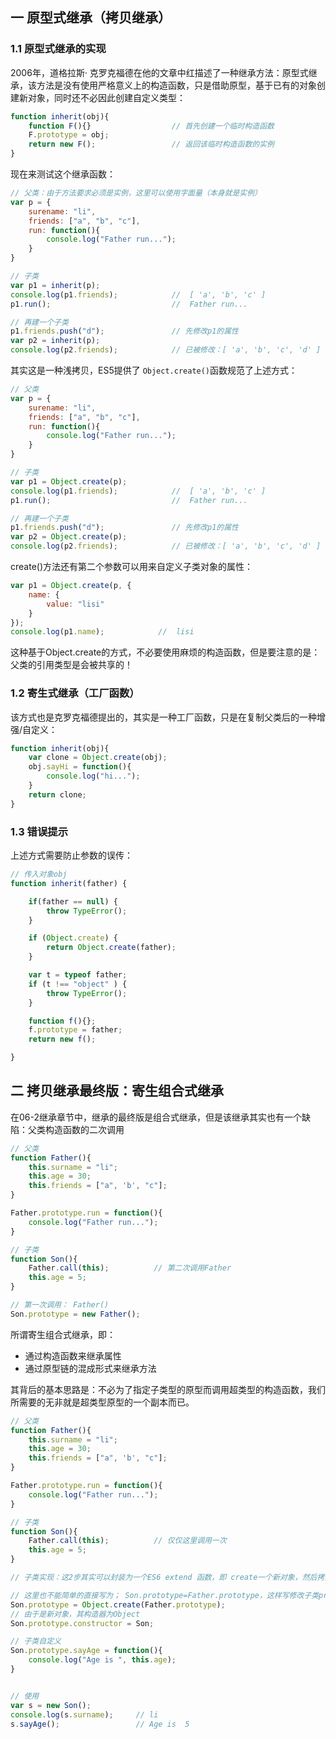 ## 一 原型式继承（拷贝继承）

### 1.1 原型式继承的实现

2006年，道格拉斯· 克罗克福德在他的文章中红描述了一种继承方法：原型式继承，该方法是没有使用严格意义上的构造函数，只是借助原型，基于已有的对象创建新对象，同时还不必因此创建自定义类型：
```js
function inherit(obj){
    function F(){}                  // 首先创建一个临时构造函数
    F.prototype = obj;
    return new F();                 // 返回该临时构造函数的实例
}
```

现在来测试这个继承函数：
```js
// 父类：由于方法要求必须是实例，这里可以使用字面量（本身就是实例）
var p = {
    surename: "li",
    friends: ["a", "b", "c"],
    run: function(){
        console.log("Father run...");
    }
}

// 子类
var p1 = inherit(p);
console.log(p1.friends);            //  [ 'a', 'b', 'c' ]
p1.run();                           //  Father run...

// 再建一个子类
p1.friends.push("d");               // 先修改p1的属性
var p2 = inherit(p);
console.log(p2.friends);            // 已被修改：[ 'a', 'b', 'c', 'd' ]
```

其实这是一种浅拷贝，ES5提供了 `Object.create()`函数规范了上述方式：
```js
// 父类
var p = {
    surename: "li",
    friends: ["a", "b", "c"],
    run: function(){
        console.log("Father run...");
    }
}

// 子类
var p1 = Object.create(p);
console.log(p1.friends);            //  [ 'a', 'b', 'c' ]
p1.run();                           //  Father run...

// 再建一个子类
p1.friends.push("d");               // 先修改p1的属性
var p2 = Object.create(p);
console.log(p2.friends);            // 已被修改：[ 'a', 'b', 'c', 'd' ]
```

create()方法还有第二个参数可以用来自定义子类对象的属性：
```js
var p1 = Object.create(p, {
    name: {
        value: "lisi"
    }
});
console.log(p1.name);            //  lisi
```

这种基于Object.create的方式，不必要使用麻烦的构造函数，但是要注意的是：父类的引用类型是会被共享的！   


### 1.2 寄生式继承（工厂函数）

该方式也是克罗克福德提出的，其实是一种工厂函数，只是在复制父类后的一种增强/自定义：
```js
function inherit(obj){
    var clone = Object.create(obj);
    obj.sayHi = function(){
        console.log("hi...");
    }
    return clone;
}
```

### 1.3 错误提示

上述方式需要防止参数的误传：
```js
// 传入对象obj
function inherit(father) {

    if(father == null) {
        throw TypeError();
    }

    if (Object.create) {
        return Object.create(father);
    }

    var t = typeof father;
    if (t !== "object" ) {
        throw TypeError();
    }

    function f(){};
    f.prototype = father;
    return new f();

}
```

## 二 拷贝继承最终版：寄生组合式继承

在06-2继承章节中，继承的最终版是组合式继承，但是该继承其实也有一个缺陷：父类构造函数的二次调用
```js
// 父类
function Father(){
    this.surname = "li";       
    this.age = 30;
    this.friends = ["a", 'b', "c"];
}

Father.prototype.run = function(){
    console.log("Father run...");     
}

// 子类
function Son(){
    Father.call(this);          // 第二次调用Father          
    this.age = 5;
}

// 第一次调用： Father()
Son.prototype = new Father();   
```

所谓寄生组合式继承，即：
- 通过构造函数来继承属性
- 通过原型链的混成形式来继承方法

其背后的基本思路是：不必为了指定子类型的原型而调用超类型的构造函数，我们所需要的无非就是超类型原型的一个副本而已。  
```js
// 父类
function Father(){
    this.surname = "li";       
    this.age = 30;
    this.friends = ["a", 'b', "c"];
}

Father.prototype.run = function(){
    console.log("Father run...");     
}

// 子类
function Son(){
    Father.call(this);          // 仅仅这里调用一次        
    this.age = 5;
}

// 子类实现：这2步其实可以封装为一个ES6 extend 函数，即 create一个新对象，然后拷贝Father的原型属性

// 这里也不能简单的直接写为； Son.prototype=Father.prototype，这样写修改子类prototype会影响父类     
Son.prototype = Object.create(Father.prototype);   
// 由于是新对象，其构造器为Object
Son.prototype.constructor = Son;      

// 子类自定义
Son.prototype.sayAge = function(){
    console.log("Age is ", this.age);
}


// 使用
var s = new Son();
console.log(s.surname);     // li
s.sayAge();                 // Age is  5
```
